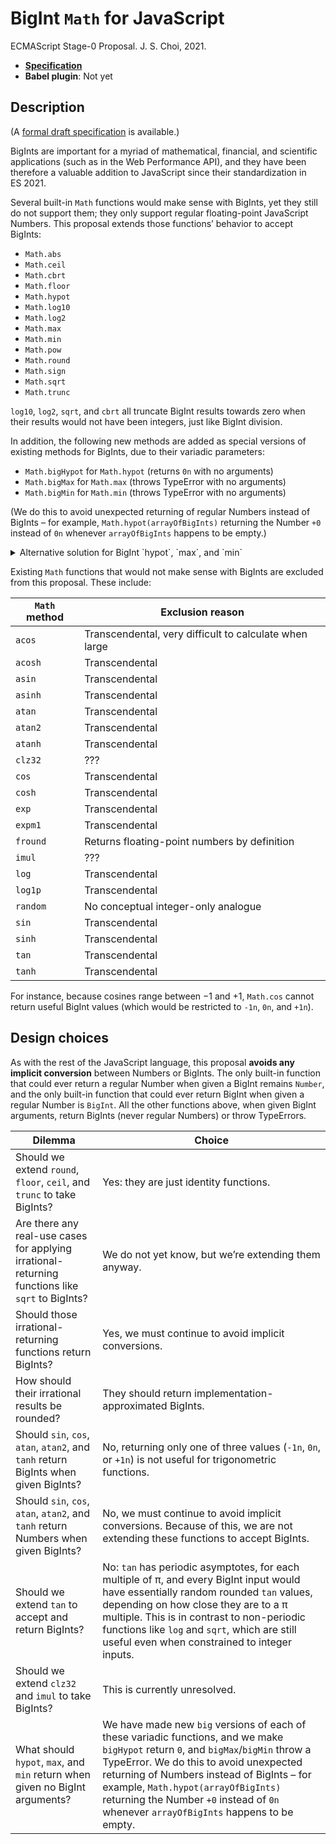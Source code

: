 # BigInt `Math` for JavaScript
ECMAScript Stage-0 Proposal. J. S. Choi, 2021.

* **[Specification][]**
* **Babel plugin**: Not yet

[specification]: http://jschoi.org/21/es-bigint-math/

## Description
(A [formal draft specification][specification] is available.)

BigInts are important for a myriad of
mathematical, financial, and scientific applications
(such as in the Web Performance API),
and they have been therefore a valuable addition to JavaScript
since their standardization in ES 2021.

Several built-in `Math` functions
would make sense with BigInts,
yet they still do not support them;
they only support regular floating-point JavaScript Numbers.
This proposal extends those functions’ behavior to accept BigInts:

* `Math.abs`
* `Math.ceil`
* `Math.cbrt`
* `Math.floor`
* `Math.hypot`
* `Math.log10`
* `Math.log2`
* `Math.max`
* `Math.min`
* `Math.pow`
* `Math.round`
* `Math.sign`
* `Math.sqrt`
* `Math.trunc`

`log10`, `log2`, `sqrt`, and `cbrt` all truncate BigInt results towards zero
when their results would not have been integers,
just like BigInt division.

In addition, the following new methods are added
as special versions of existing methods for BigInts,
due to their variadic parameters:
* `Math.bigHypot` for `Math.hypot` (returns `0n` with no arguments)
* `Math.bigMax` for `Math.max` (throws TypeError with no arguments)
* `Math.bigMin` for `Math.min` (throws TypeError with no arguments)

(We do this to avoid unexpected returning of regular Numbers instead of BigInts –
for example, `Math.hypot(arrayOfBigInts)` returning the Number `+0` instead of `0n`
whenever `arrayOfBigInts` happens to be empty.)

<details>
<summary>Alternative solution for BigInt `hypot`, `max`, and `min`</summary>

Alternatively, instead of adding `Math.bigHypot`, `Math.bigMax`, and `Math.min`,
we could the add `hypot`, `max`, and `min` methods to `BigInt` (and to `Number` too).
See [issue #3](https://github.com/js-choi/proposal-bigint-math/issues/3).

</details>

Existing `Math` functions that would not make sense with BigInts
are excluded from this proposal. These include:

|`Math` method  | Exclusion reason
| ------------- | ----------------
|`acos`         | Transcendental, very difficult to calculate when large
|`acosh`        | Transcendental
|`asin`         | Transcendental
|`asinh`        | Transcendental
|`atan`         | Transcendental
|`atan2`        | Transcendental
|`atanh`        | Transcendental
|`clz32`        | ???
|`cos`          | Transcendental
|`cosh`         | Transcendental
|`exp`          | Transcendental
|`expm1`        | Transcendental
|`fround`       | Returns floating-point numbers by definition
|`imul`         | ???
|`log`          | Transcendental
|`log1p`        | Transcendental
|`random`       | No conceptual integer-only analogue
|`sin`          | Transcendental
|`sinh`         | Transcendental
|`tan`          | Transcendental
|`tanh`         | Transcendental

For instance, because cosines range between −1 and +1,
`Math.cos` cannot return useful BigInt values
(which would be restricted to `-1n`, `0n`, and `+1n`).

## Design choices

As with the rest of the JavaScript language,
this proposal **avoids any implicit conversion** between Numbers or BigInts.
The only built-in function that could ever
return a regular Number when given a BigInt remains `Number`,
and the only built-in function that could ever
return BigInt when given a regular Number is `BigInt`.
All the other functions above, when given BigInt arguments,
return BigInts (never regular Numbers) or throw TypeErrors.

| Dilemma | Choice
| ------- | ------
| Should we extend `round`, `floor`, `ceil`, and `trunc` to take BigInts? | Yes: they are just identity functions.
| Are there any real-use cases for applying irrational-returning functions like `sqrt` to BigInts? | We do not yet know, but we’re extending them anyway.
| Should those irrational-returning functions return BigInts? | Yes, we must continue to avoid implicit conversions.
| How should their irrational results be rounded? | They should return implementation-approximated BigInts.
| Should `sin`, `cos`, `atan`, `atan2`, and `tanh` return BigInts when given BigInts? | No, returning only one of three values (`-1n`, `0n`, or `+1n`) is not useful for trigonometric functions.
| Should `sin`, `cos`, `atan`, `atan2`, and `tanh` return Numbers when given BigInts? | No, we must continue to avoid implicit conversions. Because of this, we are not extending these functions to accept BigInts.
| Should we extend `tan` to accept and return BigInts? | No: `tan` has periodic asymptotes, for each multiple of π, and every BigInt input would have essentially random rounded `tan` values, depending on how close they are to a π multiple. This is in contrast to non-periodic functions like `log` and `sqrt`, which are still useful even when constrained to integer inputs.
| Should we extend `clz32` and `imul` to take BigInts? | This is currently unresolved.
| What should `hypot`, `max`, and `min` return when given no BigInt arguments? | We have made new `big` versions of each of these variadic functions, and we make `bigHypot` return `0`, and `bigMax`/`bigMin` throw a TypeError. We do this to avoid unexpected returning of Numbers instead of BigInts – for example, `Math.hypot(arrayOfBigInts)` returning the Number `+0` instead of `0n` whenever `arrayOfBigInts` happens to be empty.
